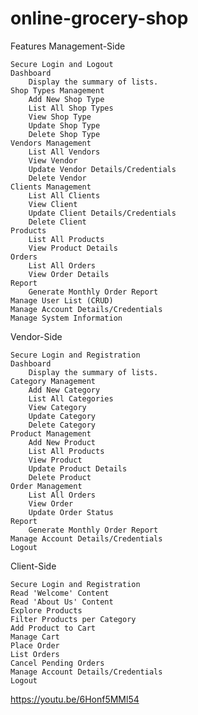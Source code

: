 # online-grocery-shop

Features
Management-Side

    Secure Login and Logout
    Dashboard
        Display the summary of lists.
    Shop Types Management
        Add New Shop Type
        List All Shop Types
        View Shop Type
        Update Shop Type
        Delete Shop Type
    Vendors Management
        List All Vendors
        View Vendor
        Update Vendor Details/Credentials
        Delete Vendor
    Clients Management
        List All Clients
        View Client
        Update Client Details/Credentials
        Delete Client
    Products
        List All Products
        View Product Details
    Orders
        List All Orders
        View Order Details
    Report
        Generate Monthly Order Report
    Manage User List (CRUD)
    Manage Account Details/Credentials
    Manage System Information

Vendor-Side

    Secure Login and Registration
    Dashboard
        Display the summary of lists.
    Category Management
        Add New Category
        List All Categories
        View Category
        Update Category
        Delete Category
    Product Management
        Add New Product
        List All Products
        View Product
        Update Product Details
        Delete Product
    Order Management
        List All Orders
        View Order
        Update Order Status
    Report
        Generate Monthly Order Report
    Manage Account Details/Credentials
    Logout

Client-Side

    Secure Login and Registration
    Read 'Welcome' Content
    Read 'About Us' Content
    Explore Products
    Filter Products per Category
    Add Product to Cart
    Manage Cart
    Place Order
    List Orders
    Cancel Pending Orders
    Manage Account Details/Credentials
    Logout

https://youtu.be/6Honf5MMl54
